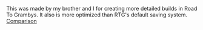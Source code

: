 This was made by my brother and I for creating more detailed builds in Road To Grambys. It also is more optimized than RTG's default saving system. 
[Comparison](https://github.com/zebraKat/RoadToBuilding/assets/25849128/ad58bd60-dea4-4469-ad95-5bcefec6d1b5)

